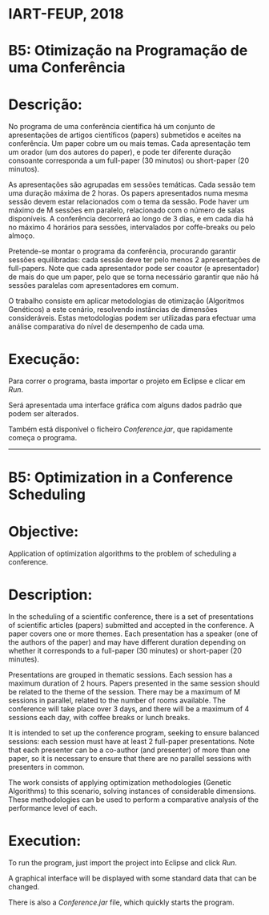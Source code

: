 # IART-FEUP, 2018

# B5: Otimização na Programação de uma Conferência

# Descrição:

No programa de uma conferência científica há um conjunto de apresentações de artigos científicos (papers) submetidos e aceites na conferência. Um paper cobre um ou mais temas. Cada apresentação tem um orador (um dos autores do paper), e pode ter diferente duração consoante corresponda a um full-paper (30 minutos) ou short-paper (20 minutos).

As apresentações são agrupadas em sessões temáticas. Cada sessão tem uma duração máxima de 2 horas. Os papers apresentados numa mesma sessão devem estar relacionados com o tema da sessão. Pode haver um máximo de M sessões em paralelo, relacionado com o número de salas disponíveis. A conferência decorrerá ao longo de 3 dias, e em cada dia há no máximo 4 horários para sessões, intervalados por coffe-breaks ou pelo almoço.

Pretende-se montar o programa da conferência, procurando garantir sessões equilibradas: cada sessão deve ter pelo menos 2 apresentações de full-papers. Note que cada apresentador pode ser coautor (e apresentador) de mais do que um paper, pelo que se torna necessário garantir que não há sessões paralelas com apresentadores em comum.

O trabalho consiste em aplicar metodologias de otimização (Algoritmos Genéticos) a este cenário, resolvendo instâncias de dimensões consideráveis. Estas metodologias podem ser utilizadas para efectuar uma análise comparativa do nível de desempenho de cada uma.

# Execução:

Para correr o programa, basta importar o projeto em Eclipse e clicar em _Run_.

Será apresentada uma interface gráfica com alguns dados padrão que podem ser alterados.

Também está disponível o ficheiro _Conference.jar_, que rapidamente começa o programa.

---------------------------------------------------------------------------------------------------------------------------------------
# B5: Optimization in a Conference Scheduling

# Objective:

Application of optimization algorithms to the problem of scheduling a conference.

# Description:

In the scheduling of a scientific conference, there is a set of presentations of scientific articles (papers) submitted and accepted in the conference. A paper covers one or more themes. Each presentation has a speaker (one of the authors of the paper) and may have different duration depending on whether it corresponds to a full-paper (30 minutes) or short-paper (20 minutes).

Presentations are grouped in thematic sessions. Each session has a maximum duration of 2 hours. Papers presented in the same session should be related to the theme of the session. There may be a maximum of M sessions in parallel, related to the number of rooms available. The conference will take place over 3 days, and there will be a maximum of 4 sessions each day, with coffee breaks or lunch breaks.

It is intended to set up the conference program, seeking to ensure balanced sessions: each session must have at least 2 full-paper presentations. Note that each presenter can be a co-author (and presenter) of more than one paper, so it is necessary to ensure that there are no parallel sessions with presenters in common.

The work consists of applying optimization methodologies (Genetic Algorithms) to this scenario, solving instances of considerable dimensions. These methodologies can be used to perform a comparative analysis of the performance level of each.

# Execution:

To run the program, just import the project into Eclipse and click _Run_.

A graphical interface will be displayed with some standard data that can be changed.

There is also a _Conference.jar_ file, which quickly starts the program.
